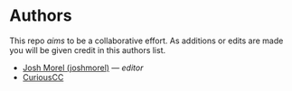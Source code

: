 # Authors

This repo *aims* to be a collaborative effort. As additions or edits are made you will be given credit in this authors list.

* [Josh Morel (joshmorel)](https://github.com/joshmorel) — _editor_
* [CuriousCC](https://github.com/CuriousCC)